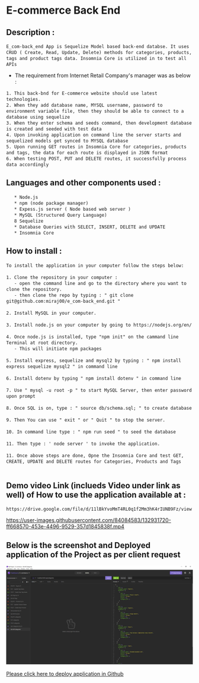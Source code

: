 # E-commerce Back End 


## Description :
```
E_com-back_end App is Sequelize Model based back-end databse. It uses CRUD ( Create, Read, Update, Delete) methods for categories, products, tags and product tags data. Insomnia Core is utilized in to test all APIs 
```

* The requirement from Internet Retail Company's manager was as below :
```
1. This back-bnd for E-commerce website should use latest technologies.
2. When they add database name, MYSQL username, password to environment variable file, then they should be able to connect to a database using sequelize 
3. When they enter schema and seeds command, then development database is created and seeded with test data
4. Upon invoking application on command line the server starts and sequelized models get synced to MYSQL database
5. Upon running GET routes in Insomnia Core for categories, products and tags, the data for each route is displayed in JSON format
6. When testing POST, PUT and DELETE routes, it successfully process data accordingly
```

## Languages and other components used : 
```
   * Node.js 
   * npm (node package manager) 
   * Expess.js server ( Node based web server ) 
   * MySQL (Structured Query Language)
   8 Sequelize 
   * Database Queries with SELECT, INSERT, DELETE and UPDATE 
   * Insomnia Core
```

## How to install : 
 ```
 To install the application in your computer follow the steps below: 

 1. Clone the repository in your computer :
    - open the command line and go to the directory where you want to clone the repository.
    - then clone the repo by typing : " git clone git@github.com:miraj00/e_com-back_end.git "

 2. Install MySQL in your computer. 

 3. Install node.js on your computer by going to https://nodejs.org/en/  
  
 4. Once node.js is installed, type "npm init" on the cammand line Terminal at root directory.
    - This will initiate npm packages

 5. Install express, sequelize and mysql2 by typing : " npm install express sequelize mysql2 " in command line

 6. Install dotenv by typing " npm install dotenv " in command line

 7. Use " mysql -u root -p " to start MySQL Server, then enter password upon prompt 

 8. Once SQL is on, type : " source db/schema.sql; " to create database 

 9. Then You can use " exit " or " Quit " to stop the server.

 10. In command line type : " npm run seed " to seed the database 

 11. Then type : ' node server ' to invoke the application.

 11. Once above steps are done, Opne the Insomnia Core and test GET, CREATE, UPDATE and DELETE routes for Categories, Products and Tags


```
## Demo video Link (inclueds Video under link as well) of How to use the application available at  : 
```
https://drive.google.com/file/d/11lBkYvoMmT4RL0q1f2Mm3hK4rIUNB9Fz/view

```

https://user-images.githubusercontent.com/84084583/132931720-ff668570-453e-4496-9529-357d1845838f.mp4


## Below is the screenshot and Deployed application of the Project as per client request ## 

![Screenshot of web page](./public/assets/images/screenshot.JPG)


[Please click here to deploy application in Github](https://github.com/miraj00/e_com-back_end)


